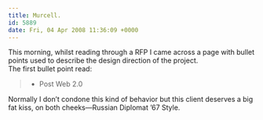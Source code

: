 ```yaml
---
title: Murcell.
id: 5889
date: Fri, 04 Apr 2008 11:36:09 +0000
---
```


This morning, whilst reading through a <span class="caps">RFP</span> I came across a page with bullet points used to describe the design direction of the project.  
 The first bullet point read:

> - Post Web 2.0

Normally I don’t condone this kind of behavior but this client deserves a big fat kiss, on both cheeks—Russian Diplomat ’67 Style.



